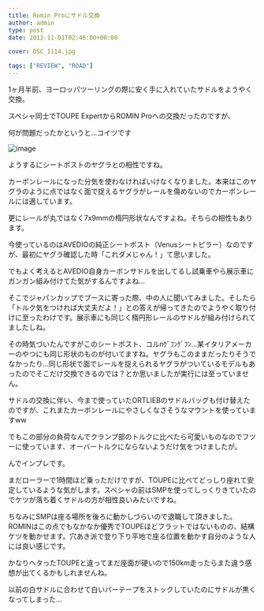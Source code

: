 ```yaml
---
title: Romin Proにサドル交換
author: admin
type: post
date: 2012-11-01T02:46:00+00:00

cover: DSC_1114.jpg

tags: ["REVIEW", "ROAD"]
---
```


1ヶ月半前、ヨーロッパツーリングの際に安く手に入れていたサドルをようやく交換。

スペシャ同士でTOUPE ExpertからROMIN Proへの交換だったのですが、

何が問題だったかというと…コイツです

![image](DSC_1114.jpg)

ようするにシートポストのヤグラとの相性ですね。

カーボンレールになった分気を使わなければいけなくなりました。本来はこのヤグラのように点ではなく面で捉えるヤグラがレールを傷めないのでカーボンレールには適しています。

更にレールが丸ではなく7x9mmの楕円形状なんですよね。そちらの相性もあります。

今使っているのはAVEDIOの純正シートポスト（Venusシートピラー）なのですが、最初にヤグラ確認した時「これダメじゃん！」て思いました。

でもよく考えるとAVEDIO自身カーボンサドルを出してるし試乗車やら展示車にガンガン組み付けてた気がするんですよね…

そこでジャパンカップでブースに寄った際、中の人に聞いてみました。そしたら「トルク気をつければ大丈夫だよ！」との答えが帰ってきたのでようやく取り付けに至ったわけです。展示車にも同じく楕円形レールのサドルが組み付けられてましたしね。

その時気づいたんですがこのシートポスト、コルnｹﾞﾌﾝｹﾞﾌﾝ…某イタリアメーカーのやつにも同じ形状のものが付いてますね。ヤグラもこのままだったりそうでなかったり…同じ形状で面でレールを捉えられるヤグラがついているモデルもあったのでそこだけ交換できるのでは？とか思いましたが実行には至っていません。

サドルの交換に伴い、今まで使っていたORTLIEBのサドルバッグも付け替えたのですが、これまたカーボンレールにやさしくなさそうなマウントを使っていますww

でもこの部分の負荷なんでクランプ部のトルクに比べたら可愛いものなのでフツーに使っています、オーバートルクにならないようだけ気をつけましたが。

んでインプレです。

まだローラーで1時間ほど乗っただけですが、TOUPEに比べてどっしり座れて安定しているような気がします。スペシャの前はSMPを使ってしっくりきていたのでケツが落ち着くサドルの方が相性良いみたいですね。

ちなみにSMPは座る場所を後ろに動かしづらいので退職して頂きました。ROMINはこの点でもなかなか優秀でTOUPEほどフラットではないものの、結構ケツを動かせます。穴あき派で登り下り平地で座る位置を動かす自分のような人には良い感じです。

かなりヘタったTOUPEと違ってまだ座面が硬いので150km走ったらまた違う感想が出てくるかもしれませんね。

以前の白サドルに合わせて白いバーテープをストックしていたのにサドルが黒くなってしまった…
